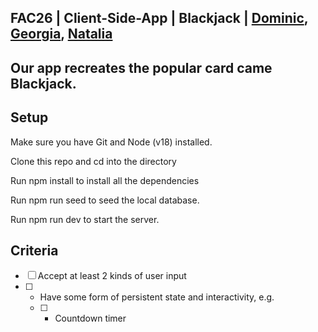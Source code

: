 ## FAC26 | Client-Side-App | Blackjack | [Dominic](https://github.com/DominicSimpson), [Georgia](https://github.com/rockyrelay), [Natalia](https://github.com/nataliarusu)

## Our app recreates the popular card came Blackjack. 

## Setup

Make sure you have Git and Node (v18) installed.

Clone this repo and cd into the directory

Run npm install to install all the dependencies

Run npm run seed to seed the local database.

Run npm run dev to start the server.

## Criteria

- [ ] Accept at least 2 kinds of user input
- [ ] - Have some form of persistent state and interactivity, e.g.
  - [ ] - Countdown timer
 


